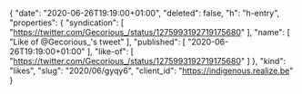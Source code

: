 {
  "date": "2020-06-26T19:19:00+01:00",
  "deleted": false,
  "h": "h-entry",
  "properties": {
    "syndication": [
      "https://twitter.com/Gecorious_/status/1275993192719175680"
    ],
    "name": [
      "Like of @Gecorious_'s tweet"
    ],
    "published": [
      "2020-06-26T19:19:00+01:00"
    ],
    "like-of": [
      "https://twitter.com/Gecorious_/status/1275993192719175680"
    ]
  },
  "kind": "likes",
  "slug": "2020/06/gyqy6",
  "client_id": "https://indigenous.realize.be"
}
